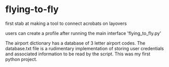 # flying-to-fly
first stab at making a tool to connect acrobats on layovers

users can create a profile after running the main interface 'flying_to_fly.py' 

The airport dictionary has a database of 3 letter airport codes. The database.txt file is a rudimentary implementation of storing user credentials and associated information to be read by the script. This was my first python project.
